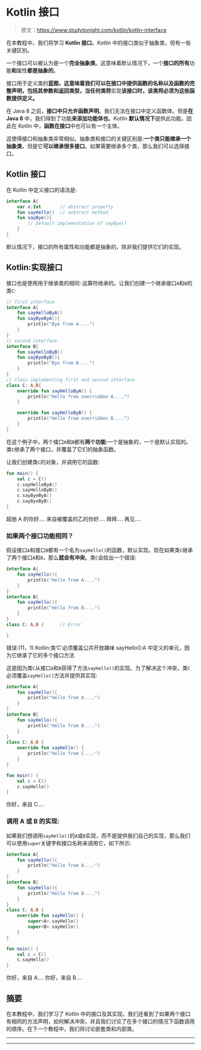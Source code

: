# Kotlin 接口

> 原文：<https://www.studytonight.com/kotlin/kotlin-interface>

在本教程中，我们将学习 **Kotlin 接口**。Kotlin 中的接口类似于抽象类，但有一些关键区别。

一个接口可以被认为是一个**完全抽象类**。这意味着默认情况下，一个**接口的所有**功能**和**属性**都是抽象的**。

接口用于定义类的**蓝图，这意味着我们可以在接口中提供函数的名称以及函数的完整声明，包括其参数和返回类型，当任何类将**实现**该接口时，该类将必须为这些函数提供定义。**

在 Java 8 之前，**接口中只允许函数声明**。我们无法在接口中定义函数体。但是**在 Java 8** 中，我们得到了功能**来添加功能体也**。Kotlin **默认情况下**提供此功能。因此在 Kotlin 中，**函数在接口**中也可以有一个主体。

这使得接口和抽象类非常相似。抽象类和接口的关键区别是:**一个类只能继承一个抽象类**，但是它**可以继承很多接口**。如果需要继承多个类，那么我们可以选择接口。

## Kotlin 接口

在 Kotlin 中定义接口的语法是:

```kt
interface A{
    var x:Int       // abstract property
    fun sayHello()  // asbtract method
    fun sayBye(){   
        // Default implementation of sayBye()
    }
}
```

默认情况下，接口的所有属性和功能都是抽象的，除非我们提供它们的实现。

## Kotlin:实现接口

接口也是使用用于继承类的相同`:`运算符继承的。让我们创建一个继承接口`A`和`B`的类`C`:

```kt
// first interface
interface A{
    fun sayHelloByA()
    fun sayByeByA(){
        println("Bye from A....")
    }
}
// second interface
interface B{
    fun sayHelloByB()
    fun sayByeByB(){
        println("Bye from B....")
    }
}
// class implementing first and second interface
class C: A,B{
    override fun sayHelloByA() {
        println("Hello from overridden A....")
    }

    override fun sayHelloByB() {
        println("Hello from overridden B....")
    }
}
```

在这个例子中，两个接口`A`和`B`都有**两个功能**:一个是抽象的，一个是默认实现的。类`C`继承了两个接口，并覆盖了它们的抽象函数。

让我们创建类`C`的对象，并调用它的函数:

```kt
fun main() {
    val c = C()
    c.sayHelloByA()
    c.sayHelloByB()
    c.sayByeByA()
    c.sayByeByB()
}
```

超驰 A 的你好....
来自被覆盖的乙的你好....
拜拜....
再见....

### 如果两个接口功能相同？

假设接口`A`和接口`B`都有一个名为`sayHello()`的函数，默认实现。现在如果类`C`继承了两个接口`A`和`B`，那么**就会有冲突**。类`C`会给出一个错误:

```kt
interface A{
    fun sayHello(){
        println("Hello from A....")
    }
}
interface B{
    fun sayHello(){
        println("Hello from B....")
    }
}
class C: A,B {      // Error

}
```

错误:(11，1) Kotlin:类‘C’必须覆盖公共开放趣味 sayHello():A 中定义的单元，因为它继承了它的多个接口方法

这是因为类`C`从接口`A`和`B`获得了方法`sayHello()`的实现。为了解决这个冲突，类`C`必须覆盖`sayHello()`方法并提供其实现:

```kt
interface A{
    fun sayHello(){
        println("Hello from A....")
    }
}
interface B{
    fun sayHello(){
        println("Hello from B....")
    }
}
class C: A,B {
    override fun sayHello() {
        println("Hello from C....")
    }
}

fun main() {
    val c = C()
    c.sayHello()
}
```

你好，来自 C....

### **调用 A 或 B 的实现:**

如果我们想调用`sayHello()`的`A`或`B`实现，而不是提供我们自己的实现，那么我们可以使用`super`关键字和接口名称来调用它，如下所示:

```kt
interface A{
    fun sayHello(){
        println("Hello from A....")
    }
}
interface B{
    fun sayHello(){
        println("Hello from B....")
    }
}
class C: A,B {
    override fun sayHello() {
        super<A>.sayHello()
        super<B>.sayHello()
    }
}

fun main() {
    val c = C()
    c.sayHello()
}
```

你好，来自 A....
你好，来自 B....

## 摘要

在本教程中，我们学习了 Kotlin 中的接口及其实现。我们还看到了如果两个接口有相同的方法声明，如何解决冲突，并且我们讨论了在多个接口的情况下函数调用的顺序。在下一个教程中，我们将讨论嵌套类和内部类。

* * *

* * *